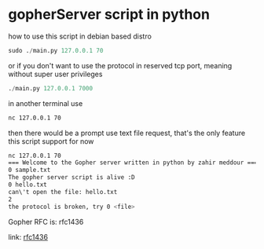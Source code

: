 # gopherServer script in python

how to use this script in debian based distro
```python
sudo ./main.py 127.0.0.1 70
```
or if you don't want to use the protocol in reserved tcp port, meaning without super user privileges
```python
./main.py 127.0.0.1 7000
```
in another terminal use
```bash
nc 127.0.0.1 70
```
then there would be a prompt use text file request, that's the only feature this script support for now
```bash
nc 127.0.0.1 70
=== Welcome to the Gopher server written in python by zahir meddour ===
0 sample.txt
The gopher server script is alive :D
0 hello.txt
can\'t open the file: hello.txt
2
the protocol is broken, try 0 <file>
```
Gopher RFC is: rfc1436

link: [rfc1436](https://www.ietf.org/rfc/rfc1436.txt)
